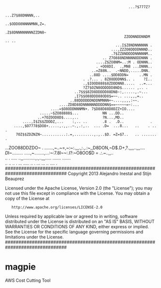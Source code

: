 
                                                                               
                                                             ...?$777Z?        
                                                           ...Z7$88DNNNN,..    
                                                           ..$ODDO8NNNNMNN,Z=. 
                                                           .Z$8DNNNNNNNNZZDN8~ 
                                                           ZZODNNDDNNDM  .. .. 
                                                       ...I$Z8NDNNNNNN .       
                                                     ...,ZZZO8DDDDNNND..       
                                                     .7$ZZ8NDDDDNNNNNM..       
                                                 .. Z7O888NDNNNN8DDNNN .       
                                              ....Z$ZO8NM=..:M . ODNNN..       
                                              . +OO8DI.  .,MN8 ...DNNN..       
                                            ..=Z88N..  .~NNDD,.....DNN.        
                                           ..88D ....$DD8DDN=     ..MN .       
                                        . .?... . 8Z88DDDNN$.. .    ?I..       
                                        .,$IOOD888$8ZDDDNN8.....  ..=...       
                                        ?Z7$OZN8ODDDDD8ND$...... ,.. .         
                                    ..7$$$8ZO8DDDDD88DN8~:,.....,.~...         
                                    ,I7$$O88DDD88OD8$=~~.. ...,,,=..           
                                  ..88DDDDDDNDDNMNNN+~....,,,,:~~.             
                             ....ZD8D88DNNNNNNDDDDNN$==~~~~~=~:...             
                         ....=$O8ODDNNNMN+. 7$D88D88D8DZZ+IO....               
                    .....~$ZO88888$...           NN ...DD..                    
                   ..+7OZOOD8D$....,..           ?N...,MD..                    
            ....,I$Z$$ZDDDZ,...    :,.. ..       .8 .  .D..            .       
        ....,$O7778$DO8+.....,.,,..~.,.:,..  ... .D=  ...8...   ..    . ..    .
         7OZ$$ZDZNZN~...........:.=,.........,.,..$D. =Z=$7..   .. .......    .
  ...ZOO88DDZDO~ . .......,~..~=,~:~:.,,,.,:.,.:~,,D8DON,~D$.D+,?.,,,,..,,,....
   $D$I~.........       .....,~........,...:~:7.8I~~:.I?:~O8OO$D =  .:.~..,,..  
                     .. . ..... ..,,..........,.,..,,,..... .......  .......    
                     ..  ..  .. . ... .....  .. .    ... ...   ..   ....  .     
###############################################################################
Copyright 2013 Alejandro Inestal and Stijn Beauprez

   Licensed under the Apache License, Version 2.0 (the "License");
   you may not use this file except in compliance with the License.
   You may obtain a copy of the License at

       http://www.apache.org/licenses/LICENSE-2.0

   Unless required by applicable law or agreed to in writing, software
   distributed under the License is distributed on an "AS IS" BASIS,
   WITHOUT WARRANTIES OR CONDITIONS OF ANY KIND, either express or implied.
   See the License for the specific language governing permissions and
   limitations under the License.
###############################################################################

magpie
======

AWS Cost Cutting Tool
